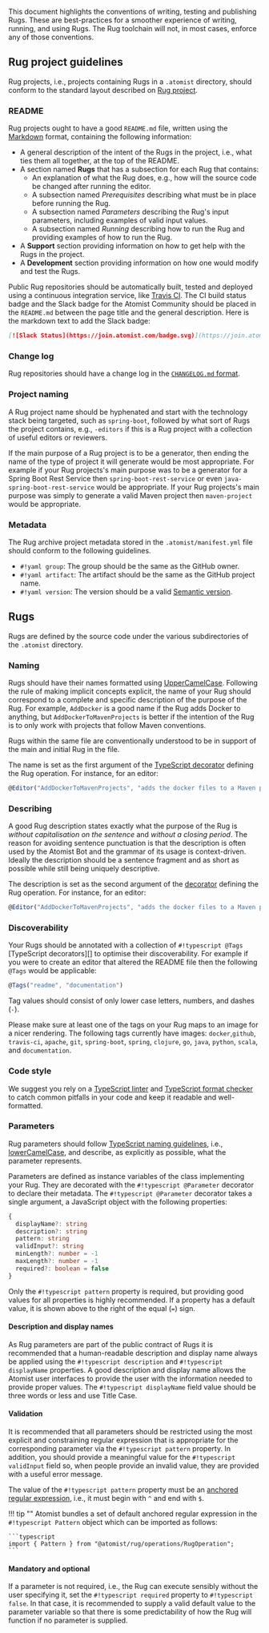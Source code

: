 This document highlights the conventions of writing, testing and
publishing Rugs.  These are best-practices for a smoother experience
of writing, running, and using Rugs. The Rug toolchain will not, in
most cases, enforce any of those conventions.

## Rug project guidelines

Rug projects, i.e., projects containing Rugs in a `.atomist`
directory, should conform to the standard layout described on
[Rug project][project].

[project]: projects.md

### README

Rug projects ought to have a good `README.md` file, written using
the [Markdown][markdown] format, containing the following information:

-   A general description of the intent of the Rugs in the project,
    i.e., what ties them all together, at the top of the README.
-   A section named **Rugs** that has a subsection for each Rug that
    contains:
    -   An explanation of what the Rug does, e.g., how will the
        source code be changed after running the editor.
    -   A subsection named *Prerequisites* describing what must be in
        place before running the Rug.
    -   A subsection named *Parameters* describing the Rug's input
        parameters, including examples of valid input values.
    -   A subsection named *Running* describing how to run the Rug and
        providing examples of how to run the Rug.
-   A **Support** section providing information on how to get help
    with the Rugs in the project.
-   A **Development** section providing information on how one would
    modify and test the Rugs.

[markdown]: https://guides.github.com/features/mastering-markdown/

Public Rug repositories should be automatically built, tested and
deployed using a continuous integration service,
like [Travis CI][travis].  The CI build status badge and the Slack
badge for the Atomist Community should be placed in the `README.md`
between the page title and the general description.  Here is the
markdown text to add the Slack badge:

```md
[![Slack Status](https://join.atomist.com/badge.svg)](https://join.atomist.com)
```

[travis]: https://travis-ci.org/

### Change log

Rug repositories should have a change log in
the [`CHANGELOG.md` format][changelog].

[changelog]: http://keepachangelog.com/

### Project naming

A Rug project name should be hyphenated and start with the technology
stack being targeted, such as `spring-boot`, followed by what sort of
Rugs the project contains, e.g., `-editors` if this is a Rug project
with a collection of useful editors or reviewers.

If the main purpose of a Rug project is to be a generator, then ending
the name of the type of project it will generate would be most
appropriate.  For example if your Rug projects's main purpose was to be
a generator for a Spring Boot Rest Service then
`spring-boot-rest-service` or even `java-spring-boot-rest-service`
would be appropriate. If your Rug projects's main purpose was simply to
generate a valid Maven project then `maven-project` would be appropriate.

### Metadata

The Rug archive project metadata stored in the `.atomist/manifest.yml`
file should conform to the following guidelines.

-   `#!yaml group`: The group should be the same as the GitHub owner.
-   `#!yaml artifact`: The artifact should be the same as the GitHub project name.
-   `#!yaml version`: The version should be a valid [Semantic version][semver].

[semver]: http://semver.org/

<!-- Do we want to say something about appropriate version ranges to use for dependencies? -->

## Rugs

Rugs are defined by the source code under the various subdirectories
of the `.atomist` directory.

### Naming

Rugs should have their names formatted using [UpperCamelCase][ucc].
Following the rule of making implicit concepts explicit, the name of
your Rug should correspond to a complete and specific description of
the purpose of the Rug.  For example, `AddDocker` is a good name if
the Rug adds Docker to anything, but `AddDockerToMavenProjects` is
better if the intention of the Rug is to only work with projects that
follow Maven conventions.

[ucc]: http://wiki.c2.com/?UpperCamelCase

Rugs within the same file are conventionally understood to be
in support of the main and initial Rug in the file.

The name is set as the first argument of
the [TypeScript decorator][decorators] defining the Rug operation.
For instance, for an editor:

```typescript
@Editor("AddDockerToMavenProjects", "adds the docker files to a Maven project")
```

[decorators]: https://www.typescriptlang.org/docs/handbook/decorators.html

### Describing

A good Rug description states exactly what the purpose of the Rug is
*without capitalisation on the sentence* and *without a closing
period*.  The reason for avoiding sentence punctuation is that the
description is often used by the Atomist Bot and the grammar of its
usage is context-driven.  Ideally the description should be a sentence
fragment and as short as possible while still being uniquely
descriptive.

The description is set as the second argument of the [decorator][decorators]
defining the Rug operation. For instance, for an editor:

```typescript
@Editor("AddDockerToMavenProjects", "adds the docker files to a Maven project")
```

### Discoverability

Your Rugs should be annotated with a collection of `#!typescript
@Tags` [TypeScript decorators][] to optimise their discoverability.
For example if you were to create an editor that altered the README
file then the following `@Tags` would be applicable:

```typescript
@Tags("readme", "documentation")
```

Tag values should consist of only lower case letters, numbers, and
dashes (`-`).

Please make sure at least one of the tags on your Rug maps to an image
for a nicer rendering.  The following tags currently have images:
`docker`,`github`, `travis-ci`, `apache`, `git`, `spring-boot`,
`spring`, `clojure`, `go`, `java`, `python`, `scala`, and
`documentation`.

### Code style

We suggest you rely on a [TypeScript linter][tslint] and
[TypeScript format checker][tsfmt] to catch common pitfalls in your code and
keep it readable and well-formatted.

[tslint]: https://github.com/palantir/tslint
[tsfmt]: https://github.com/vvakame/typescript-formatter

### Parameters

Rug parameters should follow [TypeScript naming guidelines][ts-gl],
i.e., [lowerCamelCase][lowerCamelCase], and describe, as explicitly as
possible, what the parameter represents.

[ts-gl]: https://github.com/Microsoft/TypeScript/wiki/Coding-guidelines
[lowerCamelCase]: https://en.wikipedia.org/wiki/Camel_case

Parameters are defined as instance variables of the class implementing
your Rug.  They are decorated with the `#!typescript @Parameter`
decorator to declare their metadata.  The `#!typescript @Parameter`
decorator takes a single argument, a JavaScript object with the
following properties:

```typescript
{
  displayName?: string
  description?: string
  pattern: string
  validInput?: string
  minLength?: number = -1
  maxLength?: number = -1
  required?: boolean = false
}
```

Only the `#!typescript pattern` property is required, but providing
good values for all properties is highly recommended.  If a property
has a default value, it is shown above to the right of the equal (`=`)
sign.

#### Description and display names

As Rug parameters are part of the public contract of Rugs it is
recommended that a human-readable description and display name always
be applied using the `#!typescript description` and `#!typescript
displayName` properties.  A good description and display name allows
the Atomist user interfaces to provide the user with the information
needed to provide proper values.  The `#!typescript displayName` field
value should be three words or less and use Title Case.

#### Validation

It is recommended that all parameters should be restricted using the
most explicit and constraining regular expression that is appropriate
for the corresponding parameter via the `#!typescript pattern`
property.  In addition, you should provide a meaningful value for the
`#!typescript validInput` field so, when people provide an invalid
value, they are provided with a useful error message.

The value of the `#!typescript pattern` property must be
an [anchored regular expression][anchoredregex], i.e., it must begin
with `^` and end with `$`.

[anchoredregex]: http://www.regular-expressions.info/anchors.html

!!! tip ""
    Atomist bundles a set of default anchored regular expression in the
    `#!typescript Pattern` object which can be imported as follows:

    ```typescript
    import { Pattern } from "@atomist/rug/operations/RugOperation";
    ```

#### Mandatory and optional

If a parameter is not required, i.e., the Rug can execute sensibly
without the user specifying it, set the `#!typescript required`
property to `#!typescript false`.  In that case, it is recommended to
supply a valid default value to the parameter variable so that there
is some predictability of how the Rug will function if no parameter is
supplied.
